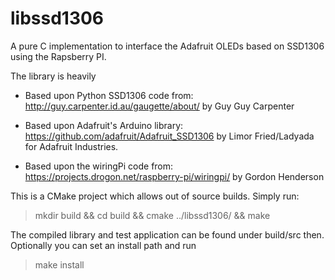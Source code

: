 libssd1306
==========

A pure C implementation to interface the Adafruit OLEDs based on SSD1306 using the Rapsberry PI.

The library is heavily
 * 	Based upon Python SSD1306 code from:
  	http://guy.carpenter.id.au/gaugette/about/
  	by Guy Guy Carpenter
 
 * 	Based upon Adafruit's Arduino library:
 	https://github.com/adafruit/Adafruit_SSD1306
  	by Limor Fried/Ladyada for Adafruit Industries.

 *	Based upon the wiringPi code from:
  	https://projects.drogon.net/raspberry-pi/wiringpi/
  	by Gordon Henderson

This is a CMake project which allows out of source builds. Simply run:
 > mkdir build && cd build && cmake ../libssd1306/ && make

The compiled library and test application can be found under build/src then. Optionally you can set an install path and run
 > make install
